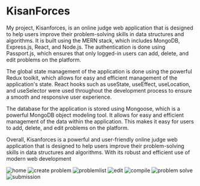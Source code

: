 # KisanForces
My project, Kisanforces, is an online judge web application that is designed to help users improve their problem-solving skills in data structures and algorithms.
It is built using the MERN stack, which includes MongoDB, Express.js, React, and Node.js.
The authentication is done using Passport.js, which ensures that only logged-in users can add, delete, and edit problems on the platform.

The global state management of the application is done using the powerful Redux toolkit, which allows for easy and efficient management of the application's state.
React hooks such as useState, useEffect, useLocation, and useSelector were used throughout the development process to ensure a smooth and responsive user experience.

The database for the application is stored using Mongoose, which is a powerful MongoDB object modeling tool. It allows for easy and efficient management of the data within the application.
This makes it easy for users to add, delete, and edit problems on the platform.

Overall, Kisanforces is a powerful and user-friendly online judge web application that is designed to help users improve their problem-solving skills in data structures and algorithms.
With its robust and efficient use of modern web development


![home](https://user-images.githubusercontent.com/115223366/213677578-d41b1fc7-9ed4-49e3-8b71-35ae33b74dae.png)
![create problem](https://user-images.githubusercontent.com/115223366/213677687-616915c8-dddf-4038-b94b-f6cf968e1967.png)
![problemlist](https://user-images.githubusercontent.com/115223366/213677721-9b8e9257-93ed-40fc-a653-907eda277fcc.png)
![edit](https://user-images.githubusercontent.com/115223366/213677741-70f765f7-9cd4-49b1-a1d7-d242d282cf4f.png)
![compile](https://user-images.githubusercontent.com/115223366/213677762-9306e64d-4415-4171-8efb-edda268de0e1.png)
![problem solve](https://user-images.githubusercontent.com/115223366/213677806-8a4e7747-8cc8-4058-8bf9-869e1101ec7c.png)
![submission](https://user-images.githubusercontent.com/115223366/213678264-332f21fc-4f54-421a-b4f3-794ce2e2add4.png)
